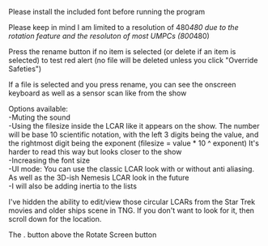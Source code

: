 Please install the included font before running the program

Please keep in mind I am limited to a resolution of 480*480 due to the rotation feature and the resoluton of most UMPCs (800*480)

Press the rename button if no item is selected (or delete if an item is selected) to test red alert (no file will be deleted unless you click "Override Safeties")

If a file is selected and you press rename, you can see the onscreen keyboard as well as a sensor scan like from the show

Options available:  
-Muting the sound  
-Using the filesize inside the LCAR like it appears on the show. The number will be base 10 scientific notation, with the left 3 digits being the value, and the rightmost digit being the exponent (filesize = value * 10 ^ exponent) It's harder to read this way but looks closer to the show  
-Increasing the font size  
-UI mode: You can use the classic LCAR look with or without anti aliasing. As well as the 3D-ish Nemesis LCAR look in the future  
-I will also be adding inertia to the lists  

I've hidden the ability to edit/view those circular LCARs from the Star Trek movies and older ships scene in TNG. If you don't want to look for it, then scroll down for the location.




















The . button above the Rotate Screen button
